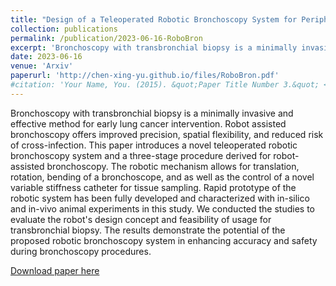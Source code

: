 ```yaml
---
title: "Design of a Teleoperated Robotic Bronchoscopy System for Peripheral Pulmonary Lesion Biopsy"
collection: publications
permalink: /publication/2023-06-16-RoboBron
excerpt: 'Bronchoscopy with transbronchial biopsy is a minimally invasive and effective method for early lung cancer intervention. Robot assisted bronchoscopy offers improved precision, spatial flexibility, and reduced risk of cross-infection. This paper introduces a novel teleoperated robotic bronchoscopy system and a three-stage procedure derived for robot-assisted bronchoscopy. The robotic mechanism allows for translation, rotation, bending of a bronchoscope, and as well as the control of a novel variable stiffness catheter for tissue sampling. Rapid prototype of the robotic system has been fully developed and characterized with in-silico and in-vivo animal experiments in this study. We conducted the studies to evaluate the robots design concept and feasibility of usage for transbronchial biopsy. The results demonstrate the potential of the proposed robotic bronchoscopy system in enhancing accuracy and safety during bronchoscopy procedures.'
date: 2023-06-16
venue: 'Arxiv'
paperurl: 'http://chen-xing-yu.github.io/files/RoboBron.pdf'
#citation: 'Your Name, You. (2015). &quot;Paper Title Number 3.&quot; <i>Journal 1</i>. 1(3).'
---
```


Bronchoscopy with transbronchial biopsy is a minimally invasive and effective method for early lung cancer intervention. Robot assisted bronchoscopy offers improved precision, spatial flexibility, and reduced risk of cross-infection. This paper introduces a novel teleoperated robotic bronchoscopy system and a three-stage procedure derived for robot-assisted bronchoscopy. The robotic mechanism allows for translation, rotation, bending of a bronchoscope, and as well as the control of a novel variable stiffness catheter for tissue sampling. Rapid prototype of the robotic system has been fully developed and characterized with in-silico and in-vivo animal experiments in this study. We conducted the studies to evaluate the robot's design concept and feasibility of usage for transbronchial biopsy. The results demonstrate the potential of the proposed robotic bronchoscopy system in enhancing accuracy and safety during bronchoscopy procedures.

[Download paper here](https://arxiv.org/abs/2306.09598)

[//]: # (Recommended citation: Your Name, You. &#40;2015&#41;. "Paper Title Number 3." <i>Journal 1</i>. 1&#40;3&#41;.)